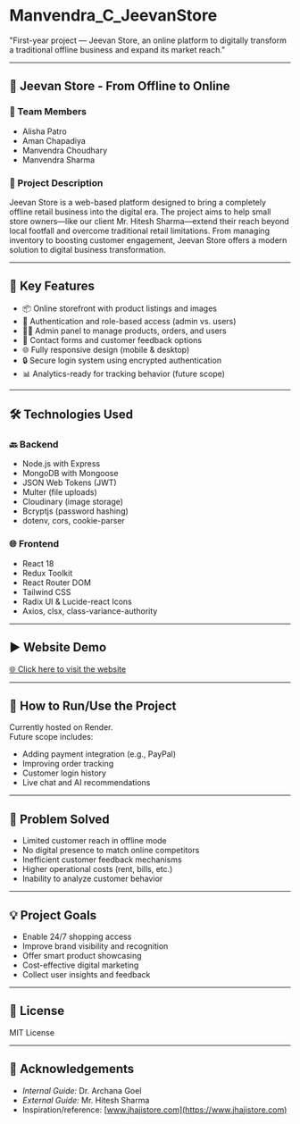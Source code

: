# Manvendra_C_JeevanStore

"First-year project — Jeevan Store, an online platform to digitally transform a traditional offline business and expand its market reach."

---

## 🛒 Jeevan Store - From Offline to Online

### 👥 Team Members
- Alisha Patro  
- Aman Chapadiya  
- Manvendra Choudhary  
- Manvendra Sharma  

### 📘 Project Description
Jeevan Store is a web-based platform designed to bring a completely offline retail business into the digital era. The project aims to help small store owners—like our client Mr. Hitesh Sharma—extend their reach beyond local footfall and overcome traditional retail limitations. From managing inventory to boosting customer engagement, Jeevan Store offers a modern solution to digital business transformation.

---

## 🎯 Key Features
- 📦 Online storefront with product listings and images  
- 🧾 Authentication and role-based access (admin vs. users)  
- 🧑‍💼 Admin panel to manage products, orders, and users  
- 💬 Contact forms and customer feedback options  
- 🌐 Fully responsive design (mobile & desktop)  
- 🔒 Secure login system using encrypted authentication  
- 📊 Analytics-ready for tracking behavior (future scope)  

---

## 🛠 Technologies Used

### 🔙 Backend
- Node.js with Express  
- MongoDB with Mongoose  
- JSON Web Tokens (JWT)  
- Multer (file uploads)  
- Cloudinary (image storage)  
- Bcryptjs (password hashing)  
- dotenv, cors, cookie-parser  

### 🌐 Frontend
- React 18  
- Redux Toolkit  
- React Router DOM  
- Tailwind CSS  
- Radix UI & Lucide-react Icons  
- Axios, clsx, class-variance-authority  

---

## ▶ Website Demo
[🌐 Click here to visit the website](http://jeevanstore.onrender.com)

---

## 🚀 How to Run/Use the Project

Currently hosted on Render.  
Future scope includes:
- Adding payment integration (e.g., PayPal)
- Improving order tracking
- Customer login history
- Live chat and AI recommendations  

---

## 🧠 Problem Solved
- Limited customer reach in offline mode  
- No digital presence to match online competitors  
- Inefficient customer feedback mechanisms  
- Higher operational costs (rent, bills, etc.)  
- Inability to analyze customer behavior  

---

## 💡 Project Goals
- Enable 24/7 shopping access  
- Improve brand visibility and recognition  
- Offer smart product showcasing  
- Cost-effective digital marketing  
- Collect user insights and feedback  

---

## 📜 License
MIT License

---

## 🙏 Acknowledgements
- *Internal Guide:* Dr. Archana Goel  
- *External Guide:* Mr. Hitesh Sharma  
- Inspiration/reference: [www.jhajistore.com](https://www.jhajistore.com)
